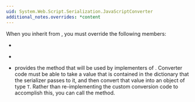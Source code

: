 ```yaml
---
uid: System.Web.Script.Serialization.JavaScriptConverter
additional_notes.overrides: *content
---
```


<p>When you inherit from <xref href="System.Web.Script.Serialization.JavaScriptConverter"></xref>, you must override the following members:  
  
-   <xref href="System.Web.Script.Serialization.JavaScriptConverter.Deserialize(System.Collections.Generic.IDictionary{System.String,System.Object},System.Type,System.Web.Script.Serialization.JavaScriptSerializer)"></xref>  
  
-   <xref href="System.Web.Script.Serialization.JavaScriptConverter.Serialize(System.Object,System.Web.Script.Serialization.JavaScriptSerializer)"></xref>  
  
-   <xref href="System.Web.Script.Serialization.JavaScriptConverter.SupportedTypes"></xref><xref href="System.Web.Script.Serialization.JavaScriptSerializer"></xref> provides the <xref href="System.Web.Script.Serialization.JavaScriptSerializer.ConvertToType``1(System.Object)"></xref> method that will be used by implementers of <xref href="System.Web.Script.Serialization.JavaScriptConverter"></xref>. Converter code must be able to take a value that is contained in the dictionary that the serializer passes to it, and then convert that value into an object of type <code>T</code>. Rather than re-implementing the custom conversion code to accomplish this, you can call the <xref href="System.Web.Script.Serialization.JavaScriptSerializer.ConvertToType``1(System.Object)"></xref> method.</p>


